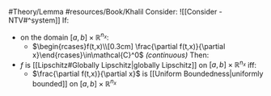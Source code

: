 #Theory/Lemma 
#resources/Book/Khalil 
Consider: ![[Consider - NTV#^system]]
If:
- on the domain $[a,b]\times\mathbb{R}^{n_x}$:
	- $\begin{rcases}f(t,x)\\[0.3cm] \frac{\partial f(t,x)}{\partial x}\end{rcases}\in\mathcal{C}^0$   *(continuous)*
Then:
- $f$ is [[Lipschitz#Globally Lipschitz|globally Lipschitz]] on $[a,b]\times\mathbb{R}^{n_x}$ iff:
	- $\frac{\partial f(t,x)}{\partial x}$ is [[Uniform Boundedness|uniformly bounded]] on $[a,b]\times\mathbb{R}^{n_x}$


